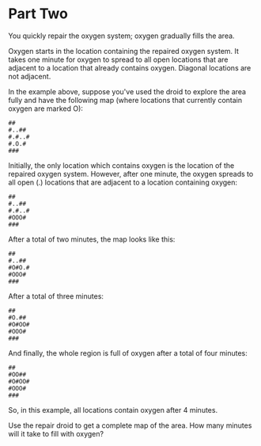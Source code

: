# Part Two

You quickly repair the oxygen system; oxygen gradually fills the area.

Oxygen starts in the location containing the repaired oxygen system. It takes one minute for oxygen to spread to all open locations that are adjacent to a location that already contains oxygen. Diagonal locations are not adjacent.

In the example above, suppose you've used the droid to explore the area fully and have the following map (where locations that currently contain oxygen are marked O):

    ##
    #..##
    #.#..#
    #.O.#
    ###
Initially, the only location which contains oxygen is the location of the repaired oxygen system. However, after one minute, the oxygen spreads to all open (.) locations that are adjacent to a location containing oxygen:

    ##
    #..##
    #.#..#
    #OOO#
    ###
After a total of two minutes, the map looks like this:

    ##
    #..##
    #O#O.#
    #OOO#
    ###
After a total of three minutes:

    ##
    #O.##
    #O#OO#
    #OOO#
    ###
And finally, the whole region is full of oxygen after a total of four minutes:

    ##
    #OO##
    #O#OO#
    #OOO#
    ###
So, in this example, all locations contain oxygen after 4 minutes.

Use the repair droid to get a complete map of the area. How many minutes will it take to fill with oxygen?